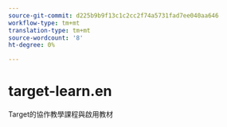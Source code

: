 ```yaml
---
source-git-commit: d225b9b9f13c1c2cc2f74a5731fad7ee040aa646
workflow-type: tm+mt
translation-type: tm+mt
source-wordcount: '8'
ht-degree: 0%

---
```

# target-learn.en

Target的協作教學課程與啟用教材

